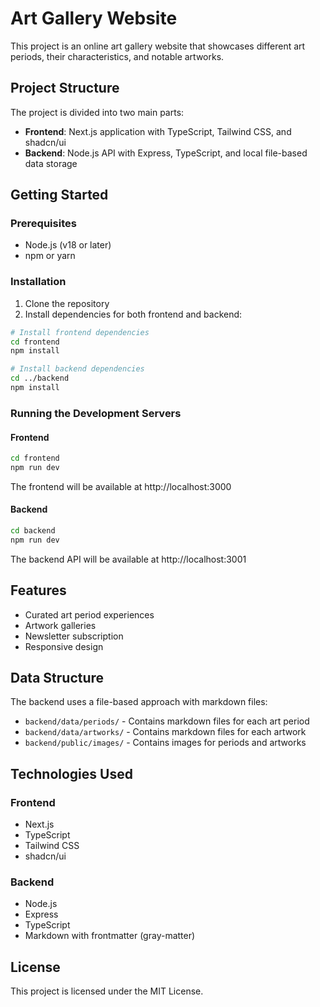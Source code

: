 # Art Gallery Website

This project is an online art gallery website that showcases different art periods, their characteristics, and notable artworks.

## Project Structure

The project is divided into two main parts:

- **Frontend**: Next.js application with TypeScript, Tailwind CSS, and shadcn/ui
- **Backend**: Node.js API with Express, TypeScript, and local file-based data storage

## Getting Started

### Prerequisites

- Node.js (v18 or later)
- npm or yarn

### Installation

1. Clone the repository
2. Install dependencies for both frontend and backend:

```bash
# Install frontend dependencies
cd frontend
npm install

# Install backend dependencies
cd ../backend
npm install
```

### Running the Development Servers

#### Frontend

```bash
cd frontend
npm run dev
```

The frontend will be available at http://localhost:3000

#### Backend

```bash
cd backend
npm run dev
```

The backend API will be available at http://localhost:3001

## Features

- Curated art period experiences
- Artwork galleries
- Newsletter subscription
- Responsive design

## Data Structure

The backend uses a file-based approach with markdown files:

- `backend/data/periods/` - Contains markdown files for each art period
- `backend/data/artworks/` - Contains markdown files for each artwork
- `backend/public/images/` - Contains images for periods and artworks

## Technologies Used

### Frontend
- Next.js
- TypeScript
- Tailwind CSS
- shadcn/ui

### Backend
- Node.js
- Express
- TypeScript
- Markdown with frontmatter (gray-matter)

## License

This project is licensed under the MIT License. 